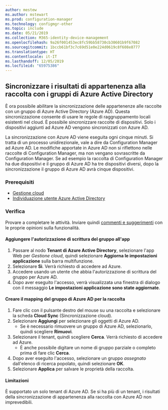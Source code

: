 ```yaml
---
author: mestew
ms.author: mstewart
ms.prod: configuration-manager
ms.technology: configmgr-other
ms.topic: include
ms.date: 05/21/2019
ms.collection: M365-identity-device-management
ms.openlocfilehash: 9a26f001453ec8fc59bb58730cb30601b9f67082
ms.sourcegitcommit: 1bccb61bf3c7c69d51e0e224d0619c8f608e8777
ms.translationtype: HT
ms.contentlocale: it-IT
ms.lasthandoff: 12/05/2019
ms.locfileid: "65975386"
---
```

## <a name="bkmk_aadcollsync"></a> Sincronizzare i risultati di appartenenza alla raccolta con i gruppi di Azure Active Directory

<!--3607475-->
È ora possibile abilitare la sincronizzazione delle appartenenze alle raccolte con un gruppo di Azure Active Directory (Azure AD). Questa sincronizzazione consente di usare le regole di raggruppamento locali esistenti nel cloud. È possibile sincronizzare raccolte di dispositivi. Solo i dispositivi aggiunti ad Azure AD vengono sincronizzati con Azure AD. 

La sincronizzazione con Azure AD viene eseguita ogni cinque minuti. Si tratta di un processo unidirezionale, vale a dire da Configuration Manager ad Azure AD. Le modifiche apportate in Azure AD non si riflettono nelle raccolte di Configuration Manager, ma non vengano sovrascritte da Configuration Manager. Se ad esempio la raccolta di Configuration Manager ha due dispositivi e il gruppo di Azure AD ha tre dispositivi diversi, dopo la sincronizzazione il gruppo di Azure AD avrà cinque dispositivi.

### <a name="prerequisites"></a>Prerequisiti

- [Gestione cloud](/sccm/core/servers/deploy/configure/azure-services-wizard)
- [Individuazione utente Azure Active Directory](/sccm/core/servers/deploy/configure/about-discovery-methods#azureaddisc)

### <a name="try-it-out"></a>Verifica

Provare a completare le attività. Inviare quindi [commenti e suggerimenti](/sccm/core/understand/find-help#product-feedback) con le proprie opinioni sulla funzionalità.

#### <a name="add-group-write-permission-to-the-app"></a>Aggiungere l'autorizzazione di scrittura del gruppo all'app

1. Passare al nodo **Tenant di Azure Active Directory**, selezionare l'app Web per *Gestione cloud*, quindi selezionare **Aggiorna le impostazioni applicazione** sulla barra multifunzione.
1. Selezionare **Sì**. Verrà richiesto di accedere ad Azure.
1. Accedere usando un utente che abbia l'autorizzazione di scrittura del gruppo per Azure AD.
1. Dopo aver eseguito l'accesso, verrà visualizzata una finestra di dialogo con il messaggio **Le impostazioni applicazione sono state aggiornate**.

#### <a name="create-collection-azure-ad-group-mapping"></a>Creare il mapping del gruppo di Azure AD per la raccolta

1. Fare clic con il pulsante destro del mouse su una raccolta e selezionare la scheda **Cloud Sync** (Sincronizzazione cloud).
1. Selezionare **Aggiungi** per selezionare gli oggetti di Azure AD.
    - Se è necessario rimuovere un gruppo di Azure AD, selezionarlo, quindi scegliere **Rimuovi**.
1. Selezionare il tenant, quindi scegliere **Cerca**. Verrà richiesto di accedere ad Azure.
    - È anche possibile digitare un nome di gruppo parziale o completo prima di fare clic **Cerca**.
1. Dopo aver eseguito l'accesso, selezionare un gruppo *assegnato* dall'elenco di ricerca popolato, quindi selezionare **OK**.
1. Selezionare **Applica** per salvare le proprietà della raccolta.

#### <a name="limitations"></a>Limitazioni

È supportato un solo tenant di Azure AD. Se si ha più di un tenant, i risultati della sincronizzazione di appartenenza alla raccolta con Azure AD non imprevedibili.
